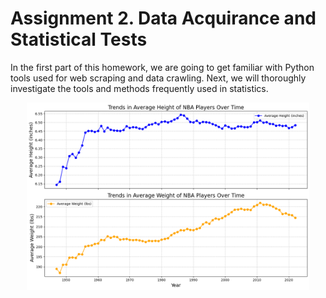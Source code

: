 # Assignment 2. Data Acquirance and Statistical Tests
In the first part of this homework, we are going to get familiar with Python tools used for web scraping and data crawling. Next, we will thoroughly investigate the tools and methods frequently used in statistics.
<p align="center">
    <img src="1.png" alt="Descriptive Alt Text" height="300">
</p>
